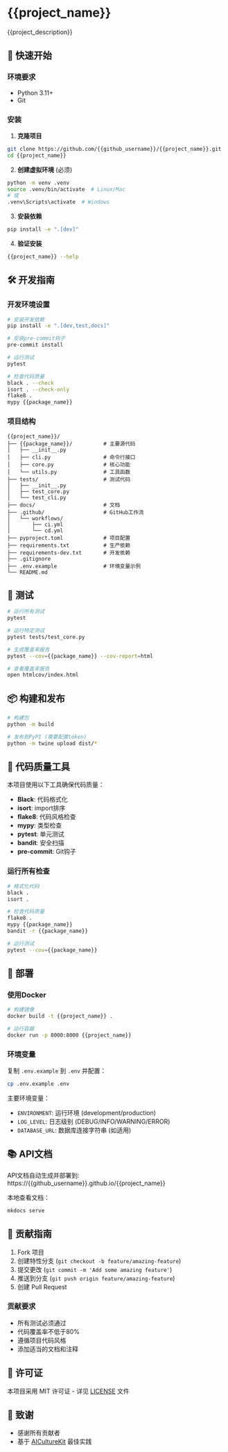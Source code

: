 # {{project_name}}

{{project_description}}

## 🚀 快速开始

### 环境要求

- Python 3.11+
- Git

### 安装

1. **克隆项目**
```bash
git clone https://github.com/{{github_username}}/{{project_name}}.git
cd {{project_name}}
```

2. **创建虚拟环境** (必须)
```bash
python -m venv .venv
source .venv/bin/activate  # Linux/Mac
# 或
.venv\Scripts\activate  # Windows
```

3. **安装依赖**
```bash
pip install -e ".[dev]"
```

4. **验证安装**
```bash
{{project_name}} --help
```

## 🛠️ 开发指南

### 开发环境设置

```bash
# 安装开发依赖
pip install -e ".[dev,test,docs]"

# 安装pre-commit钩子
pre-commit install

# 运行测试
pytest

# 检查代码质量
black . --check
isort . --check-only
flake8 .
mypy {{package_name}}
```

### 项目结构

```
{{project_name}}/
├── {{package_name}}/          # 主要源代码
│   ├── __init__.py
│   ├── cli.py                 # 命令行接口
│   ├── core.py                # 核心功能
│   └── utils.py               # 工具函数
├── tests/                     # 测试代码
│   ├── __init__.py
│   ├── test_core.py
│   └── test_cli.py
├── docs/                      # 文档
├── .github/                   # GitHub工作流
│   └── workflows/
│       ├── ci.yml
│       └── cd.yml
├── pyproject.toml             # 项目配置
├── requirements.txt           # 生产依赖
├── requirements-dev.txt       # 开发依赖
├── .gitignore
├── .env.example               # 环境变量示例
└── README.md
```

## 🧪 测试

```bash
# 运行所有测试
pytest

# 运行特定测试
pytest tests/test_core.py

# 生成覆盖率报告
pytest --cov={{package_name}} --cov-report=html

# 查看覆盖率报告
open htmlcov/index.html
```

## 📦 构建和发布

```bash
# 构建包
python -m build

# 发布到PyPI (需要配置token)
python -m twine upload dist/*
```

## 🔧 代码质量工具

本项目使用以下工具确保代码质量：

- **Black**: 代码格式化
- **isort**: import排序
- **flake8**: 代码风格检查
- **mypy**: 类型检查
- **pytest**: 单元测试
- **bandit**: 安全扫描
- **pre-commit**: Git钩子

### 运行所有检查

```bash
# 格式化代码
black .
isort .

# 检查代码质量
flake8 .
mypy {{package_name}}
bandit -r {{package_name}}

# 运行测试
pytest --cov={{package_name}}
```

## 🚀 部署

### 使用Docker

```bash
# 构建镜像
docker build -t {{project_name}} .

# 运行容器
docker run -p 8000:8000 {{project_name}}
```

### 环境变量

复制 `.env.example` 到 `.env` 并配置：

```bash
cp .env.example .env
```

主要环境变量：
- `ENVIRONMENT`: 运行环境 (development/production)
- `LOG_LEVEL`: 日志级别 (DEBUG/INFO/WARNING/ERROR)
- `DATABASE_URL`: 数据库连接字符串 (如适用)

## 📚 API文档

API文档自动生成并部署到: https://{{github_username}}.github.io/{{project_name}}

本地查看文档：
```bash
mkdocs serve
```

## 🤝 贡献指南

1. Fork 项目
2. 创建特性分支 (`git checkout -b feature/amazing-feature`)
3. 提交更改 (`git commit -m 'Add some amazing feature'`)
4. 推送到分支 (`git push origin feature/amazing-feature`)
5. 创建 Pull Request

### 贡献要求

- 所有测试必须通过
- 代码覆盖率不低于80%
- 遵循项目代码风格
- 添加适当的文档和注释

## 📄 许可证

本项目采用 MIT 许可证 - 详见 [LICENSE](LICENSE) 文件

## 🙏 致谢

- 感谢所有贡献者
- 基于 [AICultureKit](https://github.com/your-org/AICultureKit) 最佳实践

